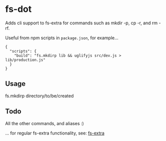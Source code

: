 # fs-dot

Adds cli support to fs-extra for commands such as mkdir -p, cp -r, and rm -rf.

Useful from npm scripts in `package.json`, for example...

    {
      "scripts": {
        "build": "fs.mkdirp lib && uglifyjs src/dev.js > lib/production.js"
      }
    }

## Usage

  fs.mkdirp directory/to/be/created

## Todo

All the other commands, and aliases :)

... for regular fs-extra functionality, see: [fs-extra](https://www.npmjs.com/package/fs-extra)
